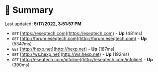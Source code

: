 # 📖 Summary
Last updated: **5/17/2022, 3:51:57 PM**

- `GET` [https://eseqtech.com](https://eseqtech.com) - **Up** (481ms)
- `GET` [http://forum.eseqtech.com](http://forum.eseqtech.com) - **Up** (5347ms)
- `GET` [http://hexp.net](http://hexp.net) - **Up** (187ms)
- `GET` [http://ws.hexp.net](http://ws.hexp.net) - **Up** (192ms)
- `GET` [http://eseqtech.com/infoline](http://eseqtech.com/infoline) - **Up** (390ms)
